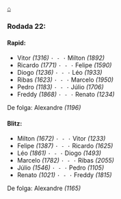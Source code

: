 [⌂](https://grupo-de-xadrez.github.io/)

### Rodada 22:

#### Rapid:

* Vitor *(1316)* `· - ·` Milton *(1892)*  
* Ricardo *(1771)* `· - ·` Felipe *(1590)*  
* Diogo *(1236)* `· - ·` Léo *(1933)*  
* Ribas *(1623)* `· - ·` Marcelo *(1950)*  
* Pedro *(1183)* `· - ·` Júlio *(1706)*  
* Freddy *(1868)* `· - ·` Renato *(1234)*  

De folga: Alexandre *(1196)*

#### Blitz:

* Milton *(1672)* `· - ·` Vitor *(1233)*  
* Felipe *(1387)* `· - ·` Ricardo *(1625)*  
* Léo *(1861)* `· - ·` Diogo *(1493)*  
* Marcelo *(1782)* `· - ·` Ribas *(2055)*  
* Júlio *(1546)* `· - ·` Pedro *(1105)*  
* Renato *(1021)* `· - ·` Freddy *(1815)*  

De folga: Alexandre *(1165)*


